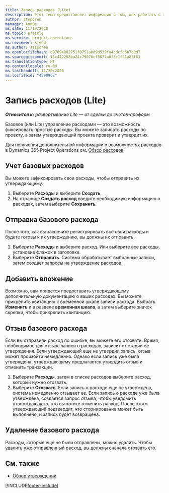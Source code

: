 ```yaml
---
title: Запись расходов (Lite)
description: Этот тема предоставляет информацию о том, как работать с записью расходов в развертывании Lite.
author: stsporen
manager: AnnBe
ms.date: 11/19/2020
ms.topic: article
ms.service: project-operations
ms.reviewer: kfend
ms.author: stsporen
ms.openlocfilehash: d87094882751f0751a8d9d539fa4cdcfc6b7b0d7
ms.sourcegitcommit: 16c442258ba24c79076cf5877a0f3c1f51a85f61
ms.translationtype: HT
ms.contentlocale: ru-RU
ms.lasthandoff: 11/20/2020
ms.locfileid: "4590962"
---
```

# <a name="expense-entry-lite"></a>Запись расходов (Lite)

_**Относится к:** развертывание Lite — от сделки до счетов-проформ_

Базовое (или Lite) управление расходами — это возможность фиксировать простые расходы. Вы можете записать расходы по проекту, а затем утверждающий проекта проверит и утвердит их.

Для получения дополнительной информации о возможностях расходов в Dynamics 365 Project Operations см. [Обзор расходов](expense-overview.md).

## <a name="capture-a-basic-expense"></a>Учет базовых расходов

Вы можете зафиксировать свои расходы, чтобы отправить их утверждающему.

1. Выберите **Расходы** и выберите **Создать**.
2. На странице **Создать расход** введите необходимую информацию о расходах, затем выберите **Сохранить**.

## <a name="submit-a-basic-expense"></a>Отправка базового расхода

После того, как вы закончите регистрировать все свои расходы и будете готовы к их утверждению, вы должны их отправить.

1. Выберите **Расходы** и выберите расход. Или выберите все расходы, установив флажок в заголовке.
2. Выберите **Отправить**. Система обрабатывает выбранные записи, затем создает запросы на утверждение расходов.

## <a name="add-an-attachment"></a>Добавить вложение

Возможно, вам придется предоставить утверждающему дополнительную документацию о ваших расходах. Вы можете прикрепить квитанцию к временной шкале записи расхода. Выбрать **Изменить** и в разделе **временная шкала**, а затем выберите значок скрепки, чтобы прикрепить квитанцию.

## <a name="recall-a-basic-expense"></a>Отзыв базового расхода

Если вы отправили расход по ошибке, вы можете его отозвать. Время, необходимое для отзыва записи о расходах, зависит от стадии ее утверждения.  Если утверждающий еще не утвердил запись, отзыв может произойти немедленно. Однако если запись уже была утверждена, утверждающему предлагается утвердить отзыв и отменить транзакции.

1. Выберите **Расходы**, затем в списке расходов выберите расход, который нужно отозвать.
2. Выберите **Отозвать**. Если запись о расходе еще не утверждена, система немедленно отзывает ее. Если запись о расходе уже была утверждена, создается запрос отзыва, чтобы уведомить утверждающего, что вы хотите отменить расход. После этого утверждающий подтвердит, что сторнирование может быть выполнено, и запись будет возвращена.

## <a name="delete-a-basic-expense"></a>Удаление базового расхода

Расходы, которые еще не были отправлены, можно удалить. Чтобы удалить уже отправленный расход, вы должны сначала отозвать его.

## <a name="see-also"></a>См. также

- [Обзор утверждений](../approvals/approvals-overview.md)


[!INCLUDE[footer-include](../includes/footer-banner.md)]
